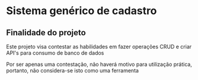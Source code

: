 <h1> Sistema genérico de cadastro </h1>

<h2>Finalidade do projeto</h2>

<p>Este projeto visa contestar as habilidades em fazer operações CRUD e criar API's para consumo de banco de dados</p>

<p>Por ser apenas uma contestação, não haverá motivo para utilização prática, portanto, não considera-se isto como uma ferramenta</p>